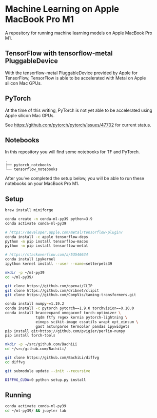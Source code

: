 # Machine Learning on Apple MacBook Pro M1

A repository for running machine learning models on Apple MacBook Pro M1.

## TensorFlow with tensorflow-metal PluggableDevice

With the tensorflow-metal PluggableDevice provided by Apple for TensorFlow,
TensorFlow is able to be accelerated with Metal on Apple silicon Mac GPUs.

## PyTorch

At the time of this writing, PyTorch is not yet able to be accelerated
using Apple silicon Mac GPUs.

See https://github.com/pytorch/pytorch/issues/47702 for current status.

## Notebooks

In this repository you will find some notebooks for TF and PyTorch.

```text
.
├── pytorch_notebooks
└── tensorflow_notebooks
```

After you've completed the setup below, you will be able to run these
notebooks on your MacBook Pro M1.

## Setup

```zsh
brew install miniforge

conda create -n conda-ml-py39 python=3.9
conda activate conda-ml-py39

# https://developer.apple.com/metal/tensorflow-plugin/
conda install -c apple tensorflow-deps
python -m pip install tensorflow-macos
python -m pip install tensorflow-metal

# https://stackoverflow.com/a/53546634
conda install ipykernel
ipython kernel install --user --name=setterpels39
```

```zsh
mkdir -p ~/ml-py39
cd ~/ml-py39/

git clone https://github.com/openai/CLIP
git clone https://github.com/dribnet/clipit
git clone https://github.com/CompVis/taming-transformers.git
```

```zsh
conda install numpy~=1.19.2
conda install -c pytorch pytorch==1.9.0 torchvision==0.10.0
conda install braceexpand omegaconf torch-optimizer \
              tqdm ftfy regex kornia pytorch-lightning \
              einops scikit-image cssutils wrapt opt_einsum \
              gast astunparse termcolor pandas ipywidgets
pip install git+https://github.com/pvigier/perlin-numpy
pip install torch-tools
```

```zsh
mkdir -p ~/src/github.com/BachiLi
cd ~/src/github.com/BachiLi/

git clone https://github.com/BachiLi/diffvg
cd diffvg

git submodule update --init --recursive

DIFFVG_CUDA=0 python setup.py install
```

## Running

```zsh
conda activate conda-ml-py39
cd ~/ml-py39/ && jupyter lab
```
